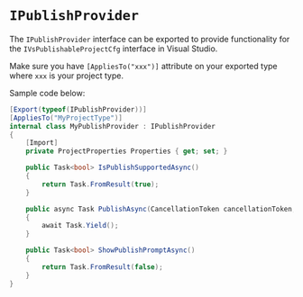 # `IPublishProvider`

The `IPublishProvider` interface can be exported to provide functionality
for the `IVsPublishableProjectCfg` interface in Visual Studio.

Make sure you have `[AppliesTo("xxx")]` attribute on your exported type where
`xxx` is your project type.

Sample code below:

```csharp
[Export(typeof(IPublishProvider))]
[AppliesTo("MyProjectType")]
internal class MyPublishProvider : IPublishProvider
{
    [Import]
    private ProjectProperties Properties { get; set; }

    public Task<bool> IsPublishSupportedAsync()
    {
        return Task.FromResult(true);
    }

    public async Task PublishAsync(CancellationToken cancellationToken, TextWriter outputPaneWriter)
    {
        await Task.Yield();
    }

    public Task<bool> ShowPublishPromptAsync()
    {
        return Task.FromResult(false);
    }
}
```
